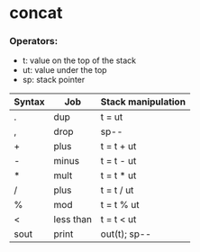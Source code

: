 # concat

### Operators:

- t: value on the top of the stack
- ut: value under the top
- sp: stack pointer

| Syntax | Job | Stack manipulation |
| --- | --- | --- |
| . | dup | t = ut |
| , | drop | sp-- |
| + | plus | t = t + ut |
| - | minus | t = t - ut |
| * | mult | t = t * ut |
| / | plus | t = t / ut |
| % | mod | t = t % ut |
| < | less than | t = t < ut |
| sout | print | out(t); sp-- |
